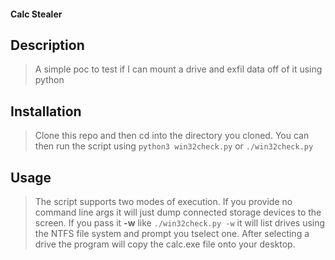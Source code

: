 #### Calc Stealer

## Description

> A simple poc to test if I can mount a drive and exfil data off of it using python

## Installation

> Clone this repo and then cd into the directory you cloned. You can then run the script using `python3 win32check.py` or `./win32check.py`

## Usage

> The script supports two modes of execution. If you provide no command line args it will just dump connected storage devices to the screen. If you pass it **-w** like `./win32check.py -w` it will list drives using the NTFS file system and prompt you tselect one. After selecting a drive the program will copy the calc.exe file onto your desktop. 

